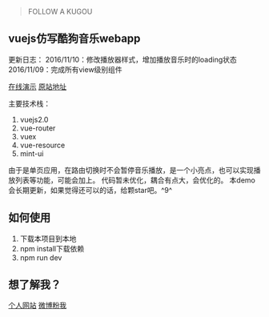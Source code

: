 > FOLLOW A KUGOU

vuejs仿写酷狗音乐webapp
-----------------

更新日志：
2016/11/10：修改播放器样式，增加播放音乐时的loading状态
2016/11/09：完成所有view级别组件

[在线演示][1]
[原站地址][2]

主要技术栈：
 1. vuejs2.0
 2. vue-router
 3. vuex
 4. vue-resource
 5. mint-ui

由于是单页应用，在路由切换时不会暂停音乐播放，是一个小亮点，也可以实现播放列表等功能，可能会加上。
代码暂未优化，耦合有点大，会优化的。
本demo会长期更新，如果觉得还可以的话，给颗star吧。^9^

如何使用
----

 1. 下载本项目到本地
 2. npm install下载依赖
 3. npm run dev

想了解我？
-----

[个人网站][3]
[微博粉我][4]


  [1]: http://cs003.m2828.com/demo/kugouApp/
  [2]: http://m.kugou.com
  [3]: http://cs003.m2828.com
  [4]: http://weibo.com/u/5921186675
